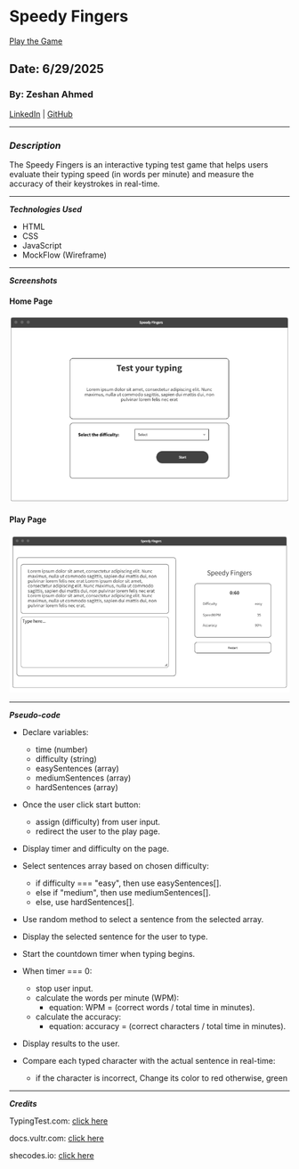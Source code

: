 # Speedy Fingers

[Play the Game](https://speedy-fingers.surge.sh/)

## Date: 6/29/2025

### By: Zeshan Ahmed

[LinkedIn](https://www.linkedin.com/in/zeshan-ahmed-bh/) | [GitHub](https://github.com/zeshan2001)

---

### **_Description_**

The Speedy Fingers is an interactive typing test game that helps users evaluate their typing speed (in words per minute) and measure the accuracy of their keystrokes in real-time.

---

**_Technologies Used_**

- HTML
- CSS
- JavaScript
- MockFlow (Wireframe)

---

**_Screenshots_**

#### Home Page

![Play Page](image.png)

#### Play Page

![Play Page](image2.png)

---

**_Pseudo-code_**

- Declare variables:

  - time (number)
  - difficulty (string)
  - easySentences (array)
  - mediumSentences (array)
  - hardSentences (array)

- Once the user click start button:

  - assign (difficulty) from user input.
  - redirect the user to the play page.

- Display timer and difficulty on the page.

- Select sentences array based on chosen difficulty:

  - if difficulty === "easy", then use easySentences[].
  - else if "medium", then use mediumSentences[].
  - else, use hardSentences[].

- Use random method to select a sentence from the selected array.

- Display the selected sentence for the user to type.

- Start the countdown timer when typing begins.

- When timer === 0:

  - stop user input.
  - calculate the words per minute (WPM):
    - equation: WPM = (correct words / total time in minutes).
  - calculate the accuracy:
    - equation: accuracy = (correct characters / total time in minutes).

- Display results to the user.

- Compare each typed character with the actual sentence in real-time:
  - if the character is incorrect, Change its color to red otherwise, green

---

**_Credits_**

TypingTest.com: [click here](https://www.typingtest.com/)

docs.vultr.com: [click here](https://docs.vultr.com/javascript/examples/create-countdown-timer)

shecodes.io: [click here](https://www.shecodes.io/athena/27074-understanding-window-location-search-and-urlsearchparams-in-javascript)
